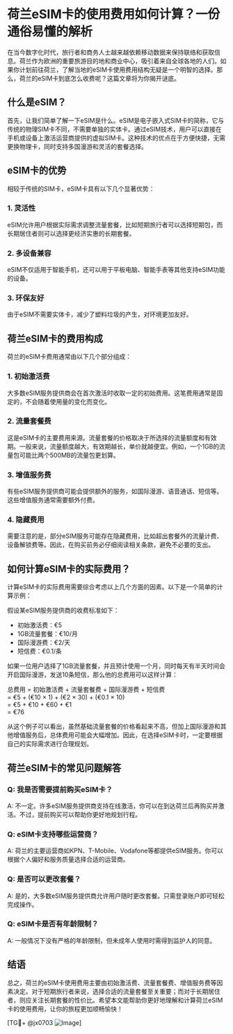 # 荷兰eSIM卡的使用费用如何计算？一份通俗易懂的解析

在当今数字化时代，旅行者和商务人士越来越依赖移动数据来保持联络和获取信息。荷兰作为欧洲的重要旅游目的地和商业中心，吸引着来自全球各地的人们。如果你计划前往荷兰，了解当地的eSIM卡使用费用结构无疑是一个明智的选择。那么，荷兰的eSIM卡到底怎么收费呢？这篇文章将为你揭开谜底。

## 什么是eSIM？

首先，让我们简单了解一下eSIM是什么。eSIM是电子嵌入式SIM卡的简称，它与传统的物理SIM卡不同，不需要单独的实体卡。通过eSIM技术，用户可以直接在手机或设备上激活运营商提供的虚拟SIM卡。这种技术的优点在于方便快捷，无需更换物理卡，同时支持多国漫游和灵活的套餐选择。

## eSIM卡的优势

相较于传统的SIM卡，eSIM卡具有以下几个显著优势：

### 1. 灵活性
eSIM允许用户根据实际需求调整流量套餐，比如短期旅行者可以选择短期包，而长期居住者则可以选择更经济实惠的长期套餐。

### 2. 多设备兼容
eSIM不仅适用于智能手机，还可以用于平板电脑、智能手表等其他支持eSIM功能的设备。

### 3. 环保友好
由于eSIM不需要实体卡，减少了塑料垃圾的产生，对环境更加友好。

## 荷兰eSIM卡的费用构成

荷兰的eSIM卡费用通常由以下几个部分组成：

### 1. 初始激活费
大多数eSIM服务提供商会在首次激活时收取一定的初始费用。这笔费用通常是固定的，不会随着使用量的变化而变化。

### 2. 流量套餐费
这是eSIM卡的主要费用来源。流量套餐的价格取决于所选择的流量额度和有效期。一般来说，流量额度越大，有效期越长，单价就越便宜。例如，一个1GB的流量包可能比两个500MB的流量包更划算。

### 3. 增值服务费
有些eSIM服务提供商可能会提供额外的服务，如国际漫游、语音通话、短信等。这些增值服务通常需要额外付费。

### 4. 隐藏费用
需要注意的是，部分eSIM服务可能存在隐藏费用，比如超出套餐外的流量计费、设备解锁费等。因此，在购买前务必仔细阅读相关条款，避免不必要的支出。

## 如何计算eSIM卡的实际费用？

计算eSIM卡的实际费用需要综合考虑以上几个方面的因素。以下是一个简单的计算示例：

假设某eSIM服务提供商的收费标准如下：
- 初始激活费：€5
- 1GB流量套餐：€10/月
- 国际漫游费：€2/天
- 短信费：€0.1/条

如果一位用户选择了1GB流量套餐，并且预计使用一个月，同时每天有半天时间会开启国际漫游，发送10条短信，那么他的总费用可以这样计算：

总费用 = 初始激活费 + 流量套餐费 + 国际漫游费 + 短信费  
= €5 + (€10 × 1) + (€2 × 30) + (€0.1 × 10)  
= €5 + €10 + €60 + €1  
= €76

从这个例子可以看出，虽然基础流量套餐的价格看起来不高，但加上国际漫游和其他增值服务后，总体费用可能会大幅增加。因此，在选择eSIM卡时，一定要根据自己的实际需求进行合理规划。

## 荷兰eSIM卡的常见问题解答

### Q: 我是否需要提前购买eSIM卡？
A: 不一定。许多eSIM服务提供商支持在线激活，你可以在到达荷兰后再购买并激活。不过，提前购买可以帮助你更好地规划行程。

### Q: eSIM卡支持哪些运营商？
A: 荷兰的主要运营商如KPN、T-Mobile、Vodafone等都提供eSIM服务。你可以根据个人偏好和服务质量选择合适的运营商。

### Q: 是否可以更改套餐？
A: 是的，大多数eSIM服务提供商允许用户随时更改套餐。只需登录账户即可轻松完成操作。

### Q: eSIM卡是否有年龄限制？
A: 一般情况下没有严格的年龄限制，但未成年人使用时需得到监护人的同意。

## 结语

总之，荷兰的eSIM卡使用费用主要由初始激活费、流量套餐费、增值服务费等因素决定。对于短期旅行者来说，选择合适的流量套餐至关重要；而对于长期居住者，则应关注长期套餐的性价比。希望本文能帮助你更好地理解和计算荷兰eSIM卡的使用费用，让你的旅程更加顺畅愉快！

[TG💪+ @jx0703 ![Image](https://github.com/user-attachments/assets/dbca1d08-cadb-493c-b0ec-ad6f7a83f270)]